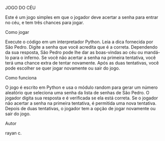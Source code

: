 JOGO DO CÉU

Este é um jogo simples em que o jogador deve acertar a senha para entrar no céu, e tem três chances para jogar.

Como jogar

Execute o código em um interpretador Python.
Leia a dica fornecida por São Pedro.
Digite a senha que você acredita que é a correta.
Dependendo da sua resposta, São Pedro pode lhe dar as boas-vindas ao céu ou mandá-lo para o inferno.
Se você não acertar a senha na primeira tentativa, você terá uma chance extra de tentar novamente.
Após as duas tentativas, você pode escolher se quer jogar novamente ou sair do jogo.

Como funciona

O jogo é escrito em Python e usa o módulo random para gerar um número aleatório que seleciona uma senha da lista de senhas de São Pedro.
O jogador digita sua resposta e é verificada se ela está correta.
Se o jogador não acertar a senha na primeira tentativa, é permitida uma nova tentativa.
Depois de duas tentativas, o jogador tem a opção de jogar novamente ou sair do jogo.

Autor

rayan c.
